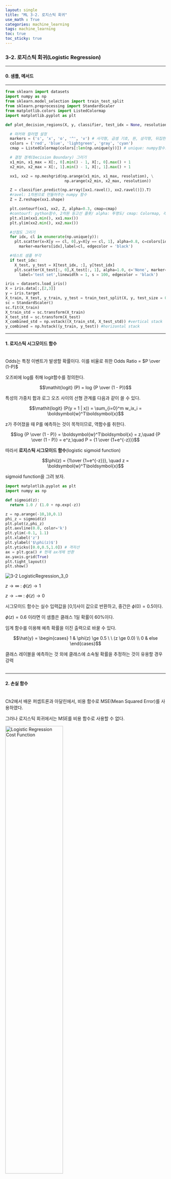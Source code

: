 ```yaml
---
layout: single
title: "ML 3-2. 로지스틱 회귀"
use_math : True
categories: machine_learning
tags: machine_learning
toc: true
toc_sticky: true
---
```


### 3-2. 로지스틱 회귀(Logistic Regression)

---

#### 0. 샘플, 메서드  

---

```python
from sklearn import datasets
import numpy as np
from sklearn.model_selection import train_test_split
from sklearn.preprocessing import StandardScaler
from matplotlib.colors import ListedColormap
import matplotlib.pyplot as plt

def plot_decision_regions(X, y, classifier, test_idx = None, resolution = 0.02):

  # 마커와 컬러맵 설정
  markers = ('s', 'x', 'o', '^', 'v') # 사각형, 곱셈 기호, 원, 삼각형, 뒤집힌 삼각형
  colors = ('red', 'blue', 'lightgreen', 'gray', 'cyan')
  cmap = ListedColormap(colors[:len(np.unique(y))]) # unique: numpy함수로, 고유값 반환

  # 결정 경계(Decision Boundary) 그리기
  x1_min, x1_max = X[:, 0].min() - 1, X[:, 0].max() + 1
  x2_min, x2_max = X[:, 1].min() - 1, X[:, 1].max() + 1

  xx1, xx2 = np.meshgrid(np.arange(x1_min, x1_max, resolution), \
                          np.arange(x2_min, x2_max, resolution))

  Z = classifier.predict(np.array([xx1.ravel(), xx2.ravel()]).T) 
  #ravel: 1차원으로 만들어주는 numpy 함수
  Z = Z.reshape(xx1.shape)

  plt.contourf(xx1, xx2, Z, alpha=0.3, cmap=cmap) 
  #contourf: python함수, 2차원 등고선 플롯/ alpha: 투명도/ cmap: Colormap, 레벨 값을 색에 매핑 
  plt.xlim(xx1.min(), xx1.max())
  plt.ylim(xx2.min(), xx2.max())

  #산점도 그리기
  for idx, cl in enumerate(np.unique(y)):
    plt.scatter(x=X[y == cl, 0],y=X[y == cl, 1], alpha=0.8, c=colors[idx], \
      marker=markers[idx],label=cl, edgecolor = 'black')

  #테스트 샘플 부각
  if test_idx:
    X_test, y_test = X[test_idx, :], y[test_idx]
    plt.scatter(X_test[:, 0],X_test[:, 1], alpha=1.0, c='None', marker='o', \
      label='test set',linewidth = 1, s = 100, edgecolor = 'black')

iris = datasets.load_iris()
X = iris.data[:,[2,3]]
y = iris.target
X_train, X_test, y_train, y_test = train_test_split(X, y, test_size = 0.3, random_state = 1, stratify = y)
sc = StandardScaler()
sc.fit(X_train)
X_train_std = sc.transform(X_train)
X_test_std = sc.transform(X_test)
X_combined_std = np.vstack((X_train_std, X_test_std)) #vertical stack
y_combined = np.hstack((y_train, y_test)) #horizontal stack
```

---

#### 1. 로지스틱 시그모이드 함수  

<br/>Odds는 특정 이벤트가 발생할 확률이다. 이를 비율로 취한 Odds Ratio = $P \over (1-P)$  

오즈비에 log를 취해 logit함수를 정의한다.

$$\mathit{logit} (P) = log {P \over (1 - P)}$$

특성의 가중치 합과 로그 오즈 사이의 선형 관계를 다음과 같이 쓸 수 있다.

$$\mathit{logit} (P(y = 1 | x)) = \sum_{i=0}^m w_ix_i = \boldsymbol{w}^T\boldsymbol{x}$$

z가 주어졌을 때 P를 예측하는 것이 목적이므로, 역함수를 취한다.

$$log {P \over (1 - P)} = \boldsymbol{w}^T\boldsymbol{x} = z,\quad {P \over (1 - P)} = e^z,\quad P = {1 \over {1+e^{-z}}}$$

따라서 **로지스틱 시그모이드 함수**(logistic sigmoid function)

$$\phi(z) = {1\over {1+e^{-z}}}, \quad z = \boldsymbol{w}^T\boldsymbol{x}$$

sigmoid function을 그려 보자.


```python
import matplotlib.pyplot as plt
import numpy as np

def sigmoid(z):
  return 1.0 / (1.0 + np.exp(-z))

z = np.arange(-10,10,0.1)
phi_z = sigmoid(z)
plt.plot(z,phi_z)
plt.axvline(0.0, color='k')
plt.ylim(-0.1, 1.1)
plt.xlabel('z')
plt.ylabel('$\phi(z)$')
plt.yticks([0.0,0.5,1.0]) # 격자선
ax = plt.gca() # 현재 ax개체 반환
ax.yaxis.grid(True)
plt.tight_layout()
plt.show()
```

![3-2 LogisticRegression_3_0](https://user-images.githubusercontent.com/73334159/167627804-5eb6e21a-2a72-4da5-852f-5c1abd53afbc.png)

$z \rightarrow \infty$ : $\phi(z) \rightarrow 1$  

$z \rightarrow -\infty$ : $\phi(z) \rightarrow 0$

시그모이드 함수는 실수 입력값을 [0,1]사이 값으로 반환하고, 중간은 $\phi(0)=0.5$이다.  

$\phi(z) = 0.6$ 이라면 이 샘플은 클래스 1일 확률이 60%이다.  

임계 함수를 이용해 예측 확률을 이진 출력으로 바꿀 수 있다.

$$\hat{y} = \begin{cases} 1 & \phi(z) \ge 0.5 \ \ (z \ge 0.0) \\ 0 & else \end{cases}$$

클래스 레이블을 예측하는 것 외에 클래스에 소속될 확률을 추정하는 것이 유용할 경우 강력<br/><br/>  

---

#### 2. 손실 함수

<br/>Ch2에서 배운 퍼셉트론과 아달린에서, 비용 함수로 MSE(Mean Squared Error)를 사용하였다.  

그러나 로지스틱 회귀에서는 MSE를 비용 함수로 사용할 수 없다.  

<img src="https://user-images.githubusercontent.com/73334159/167627816-2ef77b77-4e24-4e46-991d-ec343ea585e1.png" width="60%" height="60%" title="Logistic Regression Cost Function">

평야가 많아 Gradient Descent 알고리즘이 제대로 동작하지 않는다.(non-convex)  

따라서 다른 비용함수를 정의해야 한다.  

이를 위해 로그 가능도 함수(Log-Likelihood Function)을 사용한다.  
가능도(우도)함수에 대해서는 추후 포스팅을 통해 상세하게 설명하겠다.  

$$l(\boldsymbol{w}) = \sum_{i=1}^n \left[{ y^{(i)}log(\phi(z^{(i)}))+(1-y^{(i)})log(1-\phi(z^{(i)}))} \right]$$

부호를 반대로 하면 비용함수 $J$를 정의할 수 있다.  
이 함수는 Convex하고, 잘못된 예측에 큰 비용을 부과한다.

$$J(\boldsymbol{w}) = \sum_{i=1}^n \left[{ -y^{(i)}log(\phi(z^{(i)}))-(1-y^{(i)})log(1-\phi(z^{(i)}))} \right]$$

샘플이 하나일 때 비용을 계산해보자.  
$y=0$일 때 첫 항이 0이,  $y=1$일 때 둘째 항이 0이 된다.

$$J(\phi(z),y;\boldsymbol{w}) = \begin{cases} -log(\phi(z)) & y=1 \\ -log(1-\phi(z)) & y=0 \end{cases}$$

이를 도시화해보자.  


```python
def cost_1(z):
  return -np.log(sigmoid(z))
def cost_0(z):
  return -np.log(1 - sigmoid(z))

z = np.arange(-10,10,0.1)
phi_z = sigmoid(z)
c1 = [cost_1(x) for x in z]
c0 = [cost_0(x) for x in z]
plt.plot(phi_z, c1, label = 'J(w) if y=1')  
plt.plot(phi_z, c0, label = 'J(w) if y=0', linestyle = '--')  
plt.xlabel('$\phi(z)$')
plt.ylabel('$J(w)$')
plt.xlim([0,1])
plt.ylim(0.0,5.1)
plt.legend(loc='best')
plt.tight_layout()
plt.show()
```

![3-2 LogisticRegression_5_0](https://user-images.githubusercontent.com/73334159/167627809-692ada0d-2673-4062-a4b5-77e993ca2107.png)

잘못된 예측에 점점 큰 비용을 부과하는 것을 알 수 있다.<br/><br/>  

---

#### 3. 구현

<br/>로지스틱 회귀를 구현해 보자. 2-2 아달린 구현에서 비용함수 J를 로지스틱 회귀에 맞게 바꾸면 된다.

```python
import numpy as np

class LogisticRegressionGD(object):
  """적응형 선형 뉴런 분류기

  매개변수
  ------------
  eta : float
    learning rate(0.0 ~ 1.0)

  n_iter : int
    훈련 데이터셋 반복 횟수

  random_state : int
    가중치 무작위 초기화를 위한 난수 생성기 시드


  속성
  ------------
  w_ : 1d-array
    학습된 가중치

  cost_ : list
    epoch마다 누적된 비용 함수의 제곱합

  """
  def __init__(self, eta=0.05, n_iter=100, random_state=1):
    self.eta = eta
    self.n_iter = n_iter
    self.random_state = random_state

  def fit(self,X,y):
    """훈련 데이터 학습

    매개변수
    ------------
    X : {array-like}, shape = [n_samples, n_features]
     n_samples개의 샘플과 n_features개의 특성으로 이루어진 훈련 데이터
    
    y : array-like, shape = [n_samples]
     타깃 값

    반환 값
    ------------
    self : object

    """
    rgen = np.random.RandomState(seed = self.random_state)
    self.w_ = rgen.normal(loc=0.0, scale=0.01, size=1+X.shape[1])
    self.cost_ = []

    for i in range(self.n_iter):
      net_input = self.net_input(X)
      output = self.activation(net_input)
      errors = (y - output)
      self.w_[1:] += self.eta * X.T.dot(errors)
      self.w_[0] += self.eta * errors.sum()
      #Logistic Regression Cost Function
      cost = (-y.dot(np.log(output)) - (1 - y).dot(np.log(1 - output)))
      self.cost_.append(cost)

    return self

  def net_input(self, X):
    """최종 입력 계산"""
    return np.dot(X, self.w_[1:]) + self.w_[0]

  def activation(self ,z):
    """로지스틱 시그모이드 활성화 계산"""
    return 1. / (1. + np.exp(-np.clip(z, -250, 250)))
    
  def predict(self, X):
    """단위 계단 함수를 사용하여 클래스 레이블을 반환합니다"""
    return np.where(self.net_input(X) >= 0.0, 1, 0)
```

붓꽃 데이터셋을 이용해 이진 분류 문제에 대한 로지스틱 회귀 구현을 도시화한다.<br/>  


```python
X_train_01_subset = X_train[(y_train == 0) | (y_train == 1)]
y_train_01_subset = y_train[(y_train == 0) | (y_train == 1)]

lrgd = LogisticRegressionGD(eta = 0.05, n_iter = 1000, random_state=1)
lrgd.fit(X_train_01_subset, y_train_01_subset)

plot_decision_regions(X = X_train_01_subset, y = y_train_01_subset, classifier=lrgd)
plt.xlabel('petal length [standardized]')
plt.ylabel('petal width [standardized]')
plt.legend(loc='upper left')
plt.tight_layout()
plt.show()
```


![3-2 LogisticRegression_9_1](https://user-images.githubusercontent.com/73334159/167627811-de173ab4-1178-4f6c-b077-08792fda7849.png)

---

#### 4. 사이킷런을 사용해 로지스틱 회귀 모델 훈련

<br/>사이킷런에서 로지스틱 회귀를 사용하는 법을 알아보자.  

sklearn.linear_model.LogisticRegression의 fit메서드를 사용하여 표준화 처리된 붓꽃 데이터셋의 클래스 3개를 대상으로 훈련한다.


```python
from sklearn.linear_model import LogisticRegression

lr = LogisticRegression(solver = 'liblinear', multi_class='auto', C=100.0, random_state=1)
lr.fit(X_train_std, y_train)
plot_decision_regions(X_combined_std, y_combined, classifier=lr, test_idx = range(105,150))
plt.xlabel('petal length [standardized]')
plt.ylabel('petal width [standardized]')
plt.legend(loc='upper left')
plt.tight_layout()
plt.show()
```

![3-2 LogisticRegression_11_1](https://user-images.githubusercontent.com/73334159/167627813-6bbcf398-0533-48b8-a798-038c634aea18.png)

`C` : 매개변수, 규제  

predict_proba 메서드를 사용해 샘플이 어떤 클래스에 속할 지 계산  
사이킷런은 입력 데이터로 2차원 배열을 지원하므로 2차원 포맷으로 변경해야 한다.(ex: reshape)


```python
  print("각 클래스 소속 확률:")
  print(lr.predict_proba(X_test_std[:3,:]))
  print("클래스 레이블:")
  print(lr.predict_proba(X_test_std[:3,:]).argmax(axis=1))
  #print(lr.predict(X_test_std[:3,:]))
  lr.predict(X_test_std[0,:].reshape(1,-1))
```

    각 클래스 소속 확률:
    [[3.17983737e-08 1.44886616e-01 8.55113353e-01]
     [8.33962295e-01 1.66037705e-01 4.55557009e-12]
     [8.48762934e-01 1.51237066e-01 4.63166788e-13]]
    클래스 레이블:
    [2 0 0]
    array([2])

---

#### 5. 규제(regularization)

<br/>편향(bias): 예측값이 정확한 값에서 얼마나 벗어났는가  $\left(E[\hat{f}(x)]-f(x)\right)^2$

분산(variance): 예측값들끼리 얼마나 흩어져있는가 $E[(\hat{f}(x)-E[\hat{f}(x)])^2]$

과대적합(overfitting) : 낮은 편향, 높은 분산  

과소적합(underfitting) : 높은 편향, 낮은 분산  

<img src="https://user-images.githubusercontent.com/73334159/167627826-6b290b8d-0d63-4893-b2f6-54b39da7970c.png" width="60%" height="60%" title="Overfitting, UnderFitting"> 

규제는 가중치를 제한하여 과대적합을 방지할 수 있는 유용한 방법이다.  

가중치를 제한하기 위해 추가적인 정보(편향)을 주입한다.  

모든 특성이 비슷한 스케일을 가져야 하므로, 특성 스케일 조정이 중요하다.  

다음과 같은 L2규제를 널리 쓴다. $\lambda$는 규제 하이퍼파라미터이다.  

$${\lambda \over 2}\lVert\boldsymbol{w}\rVert^2 = {\lambda \over 2}\sum_{j=1}^m w_j^2$$

Logistic regression의 cost function에 규제항을 추가한다.  

$$J(\boldsymbol{w}) = \sum_{i=1}^n \left[{ -y^{(i)}log(\phi(z^{(i)}))-(1-y^{(i)})log(1-\phi(z^{(i)}))} \right] + {\lambda \over 2}\lVert\boldsymbol{w}\rVert^2$$

사이킷런 LogisticRegression 클래스의 매개변수 C는 $\lambda$의 역수로, C를 감소시키면 규제 강도가 증가한다.  

2개의 가중치에 대해 L2 규제 효과를 그래프로 도시해보자.


```python
weights, params = [], []

for c in np.arange(-5,5):
    lr = LogisticRegression(solver='liblinear', multi_class='auto', C=10.**c, random_state = 1)
    lr.fit(X_train_std, y_train)
    weights.append(lr.coef_[1])
    params.append(10.**c)

weights = np.array(weights)
plt.plot(params, weights[:,0], label = 'petal length')
plt.plot(params, weights[:,1], linestyle='--', label='petal width')
plt.ylabel('weight coefficient') # coefficient: 계수
plt.xlabel('C')
plt.legend(loc='upper left')
plt.xscale('log')
plt.show()
```
![3-2 LogisticRegression_15_0](https://user-images.githubusercontent.com/73334159/167627814-4ac22b3d-13a4-4b98-8614-3ab6efc0df5d.png)

매개변수 C가 감소하면 가중치 절댓값이 줄어드는, 즉 규제 강도가 증가하는 것을 확인할 수 있다.
